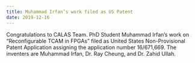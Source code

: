 ```yaml
---
title: Muhammad Irfan’s work filed as US Patent
date: 2019-12-16
---
```


<!--more-->

Congratulations to CALAS Team. PhD Student Muhammad Irfan’s work on “Reconfigurable TCAM in FPGAs” filed as United States Non-Provisional Patent Application assigning the application number  16/671,669. The inventers are Muhammad Irfan, Dr. Ray Cheung, and Dr. Zahid Ullah.